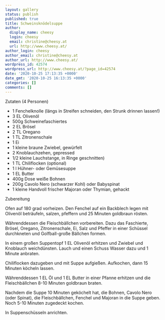 ```yaml
---
layout: gallery
status: publish
published: true
title: Schweinsknödelsuppe
author:
  display_name: cheesy
  login: cheesy
  email: christine@cheesy.at
  url: http://www.cheesy.at/
author_login: cheesy
author_email: christine@cheesy.at
author_url: http://www.cheesy.at/
wordpress_id: 42574
wordpress_url: http://www.cheesy.at/?page_id=42574
date: '2020-10-25 17:13:35 +0000'
date_gmt: '2020-10-25 16:13:35 +0000'
categories: []
comments: []
---
```

<!-- wp:paragraph -->
Zutaten (4 Personen)
<!-- /wp:paragraph -->
<!-- wp:list -->
- 1 Fenchelknolle (längs in Streifen schneiden, den Strunk drinnen lassen!)
- 3 EL Olivenöl
- 500g Schweinefaschiertes
- 2 EL Brösel
- 2 TL Oregano
- 1 TL Zitronenschale
- 1 Ei
- 1 kleine braune Zwiebel, gewürfelt
- 2 Knoblauchzehen, gepressed
- 1/2 kleine Lauchstange, in Ringe geschnitten)
- 1 TL Chiliflocken (optional)
- 1 l Hühner- oder Gemüsesuppe
- 1 EL Butter
- 400g Dose weiße Bohnen
- 200g Cavolo Nero (schwarzer Kohl) oder Babyspinat
- 1 kleine Handvoll frischer Majoran oder Thymian, gehackt
<!-- /wp:list -->
<!-- wp:paragraph -->
Zubereitung
<!-- /wp:paragraph -->
<!-- wp:paragraph -->
Ofen auf 180 grad vorheizen. Den Fenchel auf ein Backblech legen mit Olivenöl beträufeln, salzen, pfeffern und 25 Minuten goldbraun rösten.
<!-- /wp:paragraph -->
<!-- wp:paragraph -->
Währenddessen die Fleischbällchen vorbereiten. Dazu das Faschierte, Brösel, Oregano, Zitronenschale, Ei, Salz und Pfeffer in einer Schüssel durchkneten und Golfball-große Bällchen formen.
<!-- /wp:paragraph -->
<!-- wp:paragraph -->
In einem großen Suppentopf 1 EL Olivenöl erhitzen und Zwiebel und Knoblauch weichdünsten. Lauch und einen Schuss Wasser dazu und 1 Minute anbraten.
<!-- /wp:paragraph -->
<!-- wp:paragraph -->
Chiliflocken dazugeben und mit Suppe aufgießen. Aufkochen, dann 15 Minuten köcheln lassen.
<!-- /wp:paragraph -->
<!-- wp:paragraph -->
Währenddessen 1 EL Öl und 1 EL Butter in einer Pfanne erhitzen und die Fleischbällchen 8-10 Minuten goldbraun braten.
<!-- /wp:paragraph -->
<!-- wp:paragraph -->
Nachdem die Suppe 10 Minuten geköchelt hat, die Bohnen, Cavolo Nero (oder Spinat), die Fleischbällchen, Fenchel und Majoran in die Suppe geben. Noch 5-10 Minuten zugedeckt kochen.
<!-- /wp:paragraph -->
<!-- wp:paragraph -->
In Suppenschüsseln anrichten.
<!-- /wp:paragraph -->
<!-- wp:image {"id":42575} -->
<figure class="wp-block-image"><img src="{% link _rezepte/vorspeisen-und-suppen/suppen/schweinsknoedelsuppe/Schweinsknödelsuppe-1.jpg %}" alt="" class="wp-image-42575"></figure>
<!-- /wp:image -->

